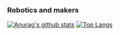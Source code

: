 ### Robotics and makers

[![Anurag's github stats](https://github-readme-stats.vercel.app/api?username=ahmaddidiks&show_icons=true&theme=dark&layout=compact&hide=stars,prs)](https://github.com/anuraghazra/github-readme-stats)
[![Top Langs](https://github-readme-stats.vercel.app/api/top-langs/?username=ahmaddidiks&langs_count=6&theme=dark&layout=compact)](https://github.com/anuraghazra/github-readme-stats)
<!--
**ahmaddidiks/ahmaddidiks** is a ✨ _special_ ✨ repository because its `README.md` (this file) appears on your GitHub profile.

Here are some ideas to get you started:
&layout=compact
<> - 🔭 I’m currently working on ...
- 🌱 I’m currently learning Arm Robot
- 👯 I’m looking to collaborate on robotics projects
<> - 🤔 I’m looking for help with ...
<> - 💬 Ask me about ...
<> - 📫 How to reach me: ...
<> - 😄 Pronouns: ...
<> - ⚡ Fun fact: ...
-->
